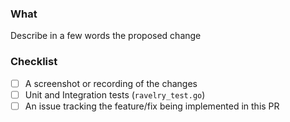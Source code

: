 ### What

Describe in a few words the proposed change

### Checklist

- [ ] A screenshot or recording of the changes
- [ ] Unit and Integration tests (`ravelry_test.go`)
- [ ] An issue tracking the feature/fix being implemented in this PR
